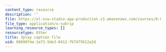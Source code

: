 ```yaml
---
content_type: resource
description: ''
file: https://ol-ocw-studio-app-production.s3.amazonaws.com/courses/8-01sc-classical-mechanics-fall-2016/06698f4a1e725de38412fb7475612a2d_ByTlCmDoEnk.vtt
file_type: application/x-subrip
learning_resource_types: []
resourcetype: Other
title: 3play caption file
uid: 06698f4a-1e72-5de3-8412-fb7475612a2d
---
```

